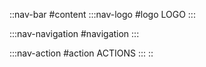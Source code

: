::nav-bar
#content
  :::nav-logo
  #logo
  LOGO
  :::

  :::nav-navigation
  #navigation
  :::

  :::nav-action
  #action
  ACTIONS
  :::
::
